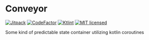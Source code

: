# Conveyor

[![Jitpack](https://jitpack.io/v/gustavkarlsson/conveyor.svg)](https://jitpack.io/#gustavkarlsson/conveyor)
[![CodeFactor](https://www.codefactor.io/repository/github/gustavkarlsson/conveyor/badge)](https://www.codefactor.io/repository/github/gustavkarlsson/conveyor)
[![Ktlint](https://img.shields.io/badge/code%20style-%E2%9D%A4-FF4081.svg)](https://ktlint.github.io)
[![MIT licensed](https://img.shields.io/badge/license-MIT-blue.svg)](https://github.com/gustavkarlsson/krate/blob/master/LICENSE.md)

Some kind of predictable state container utilizing kotlin coroutines
